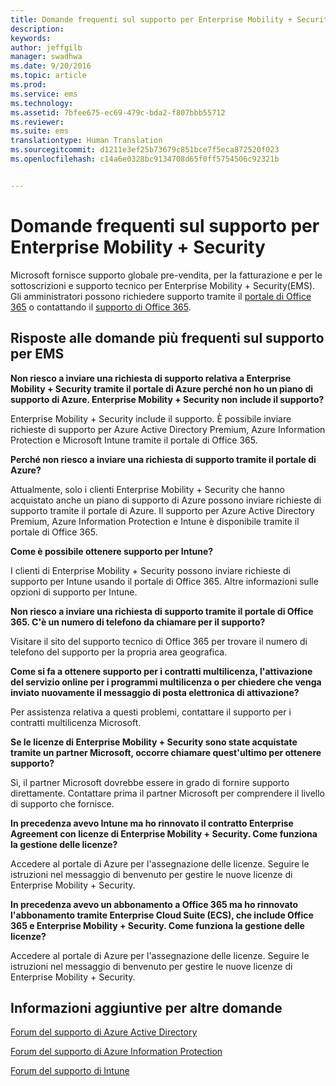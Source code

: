 ```yaml
---
title: Domande frequenti sul supporto per Enterprise Mobility + Security
description: 
keywords: 
author: jeffgilb
manager: swadhwa
ms.date: 9/20/2016
ms.topic: article
ms.prod: 
ms.service: ems
ms.technology: 
ms.assetid: 7bfee675-ec69-479c-bda2-f807bbb55712
ms.reviewer: 
ms.suite: ems
translationtype: Human Translation
ms.sourcegitcommit: d1211e3ef25b73679c851bce7f5eca872520f023
ms.openlocfilehash: c14a6e0328bc9134708d65f0ff5754506c92321b


---
```


# Domande frequenti sul supporto per Enterprise Mobility + Security
Microsoft fornisce supporto globale pre-vendita, per la fatturazione e per le sottoscrizioni e supporto tecnico per Enterprise Mobility + Security(EMS). Gli amministratori possono richiedere supporto tramite il [portale di Office 365](https://portal.office.com/Default.aspx?SkipSspr=true) o contattando il [supporto di Office 365](https://support.office.com/article/Contact-Office-365-for-business-support-32a17ca7-6fa0-4870-8a8d-e25ba4ccfd4b?CorrelationId=c1f4c670-18b3-41ec-81c9-e8d383caa6ad).

## Risposte alle domande più frequenti sul supporto per EMS

**Non riesco a inviare una richiesta di supporto relativa a Enterprise Mobility + Security tramite il portale di Azure perché non ho un piano di supporto di Azure. Enterprise Mobility + Security non include il supporto?**

Enterprise Mobility + Security include il supporto. È possibile inviare richieste di supporto per Azure Active Directory Premium, Azure Information Protection e Microsoft Intune tramite il portale di Office 365.

**Perché non riesco a inviare una richiesta di supporto tramite il portale di Azure?**

Attualmente, solo i clienti Enterprise Mobility + Security che hanno acquistato anche un piano di supporto di Azure possono inviare richieste di supporto tramite il portale di Azure. Il supporto per Azure Active Directory Premium, Azure Information Protection e Intune è disponibile tramite il portale di Office 365.

**Come è possibile ottenere supporto per Intune?**

I clienti di Enterprise Mobility + Security possono inviare richieste di supporto per Intune usando il portale di Office 365. Altre informazioni sulle opzioni di supporto per Intune.

**Non riesco a inviare una richiesta di supporto tramite il portale di Office 365. C'è un numero di telefono da chiamare per il supporto?**

Visitare il sito del supporto tecnico di Office 365 per trovare il numero di telefono del supporto per la propria area geografica.

**Come si fa a ottenere supporto per i contratti multilicenza, l'attivazione del servizio online per i programmi multilicenza o per chiedere che venga inviato nuovamente il messaggio di posta elettronica di attivazione?**

Per assistenza relativa a questi problemi, contattare il supporto per i contratti multilicenza Microsoft.

 **Se le licenze di Enterprise Mobility + Security sono state acquistate tramite un partner Microsoft, occorre chiamare quest'ultimo per ottenere supporto?**

Sì, il partner Microsoft dovrebbe essere in grado di fornire supporto direttamente. Contattare prima il partner Microsoft per comprendere il livello di supporto che fornisce.

**In precedenza avevo Intune ma ho rinnovato il contratto Enterprise Agreement con licenze di Enterprise Mobility + Security. Come funziona la gestione delle licenze?**

Accedere al portale di Azure per l'assegnazione delle licenze. Seguire le istruzioni nel messaggio di benvenuto per gestire le nuove licenze di Enterprise Mobility + Security.

**In precedenza avevo un abbonamento a Office 365 ma ho rinnovato l'abbonamento tramite Enterprise Cloud Suite (ECS), che include Office 365 e Enterprise Mobility + Security. Come funziona la gestione delle licenze?**

Accedere al portale di Azure per l'assegnazione delle licenze. Seguire le istruzioni nel messaggio di benvenuto per gestire le nuove licenze di Enterprise Mobility + Security.

## Informazioni aggiuntive per altre domande
[Forum del supporto di Azure Active Directory](https://social.msdn.microsoft.com/forums/home?forum=windowsazuread)

[Forum del supporto di Azure Information Protection](http://www.yammer.com/AskIPTeam)

[Forum del supporto di Intune](https://social.technet.microsoft.com/forums/windows/home?category=microsoftintune)



<!--HONumber=Oct16_HO1-->


